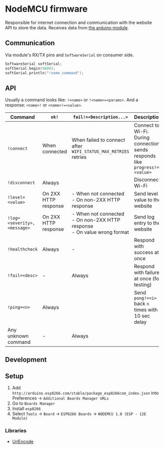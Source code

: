 # NodeMCU firmware

Responsible for internet connection and communication with the website API to store the data. Receives data from [the arduino module](../arduino).

## Communication

Via module's RX/TX pins and `SoftwareSerial` on consumer side.

```cpp
SoftwareSerial softSerial;
softSerial.begin(9600);
softSerial.println("!some_command");
```

## API

Usually a command looks like: `!<name>` or `!<name>=<params>`. And a response: `<name>!` or `<name>!=<value>`.

| Command                     | `ok!`                | `fail!=<Description...>`                                                      | Description                                                                 |
| --------------------------- | -------------------- | ----------------------------------------------------------------------------- | --------------------------------------------------------------------------- |
| `!connect`                  | When connected       | When failed to connect after `WIFI_STATUS_MAX_RETRIES` retries                | Connect to Wi-Fi. During connection sends responds like `progress!=<value>` |
| `!disconnect`               | Always               |                                                                               | Disconnect Wi-Fi                                                            |
| `!level=<value>`            | On 2XX HTTP response | - When not connected<br>- On non-2XX HTTP response                            | Send level value to the website                                             |
| `!log=<severity>,<message>` | On 2XX HTTP response | - When not connected<br>- On non-2XX HTTP response<br>- On value wrong format | Send log entry to the website                                               |
| `!healthcheck`              | Always               | -                                                                             | Respond with success at once                                                |
| `!fail=<desc>`              | -                    | Always                                                                        | Respond with failure at once (for testing)                                  |
| `!ping=<n>`                 | Always               |                                                                               | Send `pong!=<i>` back `n` times with 10 sec delay                           |
| Any unknown command         | -                    | Always                                                                        |                                                                             |

## Development

## Setup

1. Add `http://arduino.esp8266.com/stable/package_esp8266com_index.json` into Preferences &rarr; `Additional Boards Manager URLs`
2. Go to `Boards Manager`
3. Install `esp8266`
4. Select `Tools` &rarr; `Board` &rarr; `ESP8266 Boards` &rarr; `NODEMCU 1.0 (ESP - 12E Module)`

### Libraries

- [UrlEncode](https://github.com/plageoj/urlencode)
